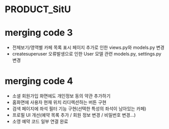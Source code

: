 # PRODUCT_SitU

# merging code 3

-   전체보기/영역별 카페 목록 표시 페이지 추가로 인한 views.py와 models.py 변경
-   createsuperuser 오류발생으로 인한 User 모델 관련 models.py, settings.py 변경

# merging code 4

-   소셜 회원가입 화면에도 개인정보 동의 약관 추가하기
-   홈화면에 사용자 현재 위치 리디렉션하는 버튼 구현
-   검색 페이지에 좌석 필터 기능 구현(선택한 특성의 좌석이 남아있는 카페)
-   프로필 UI 개선(예약 목록 추가 / 회원 정보 변경 / 비밀번호 변경…)
-   소영 예약 코드 일부 연결 완료
